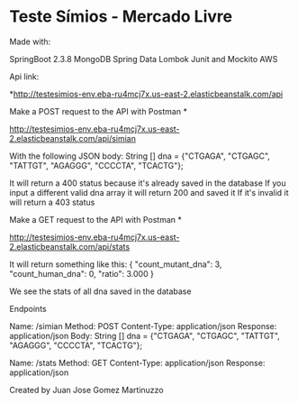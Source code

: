 # Teste Símios - Mercado Livre

Made with:

SpringBoot 2.3.8
MongoDB
Spring Data
Lombok
Junit and Mockito
AWS

Api link:

*http://testesimios-env.eba-ru4mcj7x.us-east-2.elasticbeanstalk.com/api

Make a POST request to the API with Postman *

http://testesimios-env.eba-ru4mcj7x.us-east-2.elasticbeanstalk.com/api/simian

With the following JSON body: String [] dna = {"CTGAGA", "CTGAGC", "TATTGT", "AGAGGG", "CCCCTA", "TCACTG"};

It will return a 400 status because it's already saved in the database
If you input a different valid dna array it will return 200 and saved it
If it's invalid it will return a 403 status

Make a GET request to the API with Postman *

http://testesimios-env.eba-ru4mcj7x.us-east-2.elasticbeanstalk.com/api/stats

It will return something like this: {
    "count_mutant_dna": 3,
    "count_human_dna": 0,
    "ratio": 3.000
}

We see the stats of all dna saved in the database

Endpoints

Name: /simian
Method: POST
Content-Type: application/json
Response: application/json
Body:   String [] dna = {"CTGAGA", "CTGAGC", "TATTGT", "AGAGGG", "CCCCTA", "TCACTG"};

Name: /stats
Method: GET
Content-Type: application/json
Response: application/json

Created by Juan Jose Gomez Martinuzzo
